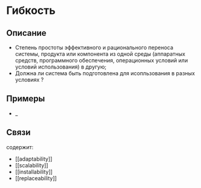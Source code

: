 # Гибкость
## Описание
- Степень простоты эффективного и рационального переноса системы, продукта или компонента из одной среды (аппаратных средств, программного обеспечения, операционных условий или условий использования) в другую;
- Должна ли система быть подготовлена для исопльзования в разных условиях ?
## Примеры
- _

## Связи
содержит:
- [[adaptability]]
- [[scalability]]
- [[installability]]
- [[replaceability]]